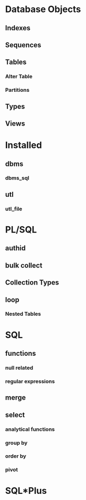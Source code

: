 # Database Objects

## Indexes

## Sequences

## Tables

### Alter Table
### Partitions

## Types

## Views

# Installed

## dbms

### dbms_sql

## utl

### utl_file

# PL/SQL

## authid

## bulk collect

## Collection Types

## loop

### Nested Tables

# SQL

## functions

### null related
### regular expressions

## merge

## select

### analytical functions

### group by

### order by

### pivot

# SQL*Plus
